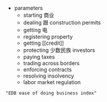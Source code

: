 - parameters
	- starting 商业 
	- dealing  跟 construction permits
	- getting 电
	- registering property
	- getting [[credit]]
	- protecting  少数民族 investors
	- paying taxes
	- trading across borders
	- enforcing contracts
	- resolving insolvency 
	- labor market regulation

```query
"EDB ease of doing business index"
```